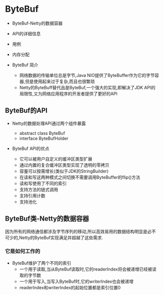 # ByteBuf

- ByteBuf-Netty的数据容器
- API的详细信息
- 用例
- 内存分配


- ByteBuf 简介
    - 网络数据的传输单位总是字节,Java NIO提供了ByteBuffer作为它的字节容器,但是使用起来过于复杂,而且也很繁琐
    - Netty的ByteBuff替代品是ByteBuf,一个强大的实现,即解决了JDK API的局限性,又为网络应用程序的开发者提供了更好的API

## ByteBuf的API

- Netty的数据处理API通过两个组件暴露
    - abstract class ByteBuf
    - interface ByteBufHolder


- ByteBuf API的优点
    - 它可以被用户自定义的缓冲区类型扩展
    - 通过内置的复合缓冲区类型实现了透明的零拷贝
    - 容量可以按需增长(类似于JDK的StringBuilder)
    - 在读和写这两种模式之间切换不需要调用ByteBuffer的flip()方法
    - 读和写使用了不同的索引
    - 支持方法的链式调用
    - 支持引用计数
    - 支持池化

## ByteBuf类-Netty的数据容器

因为所有的网络通信都涉及字节序列的移动,所以高效易用的数据结构明显是必不可少的,Netty的ByteBuf实现满足并超越了这些需求.

### 它是如何工作的

- ByteBuf维护了两个不同的索引
    - 一个用于读取,当从ByteBuf读取时,它的readerIndex将会被递增已经被读取的字节数
    - 一个用于写入,当写入ByteBuf时,它的writerIndex也会被递增
    - readerIndex和writerIndex的起始位置都是索引位置0



